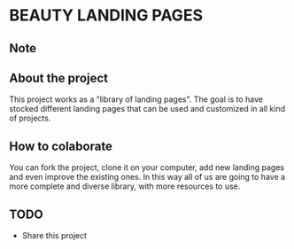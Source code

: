 # BEAUTY LANDING PAGES

## Note

## About the project
This project works as a "library of landing pages". The goal is to have stocked different landing pages that can be used and customized in all kind of projects.

## How to colaborate
You can fork the project, clone it on your computer, add new landing pages and even improve the existing ones. In this way all of us are going to have a more complete and diverse library, with more resources to use.

## TODO
- Share this project